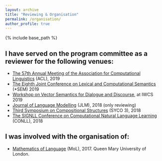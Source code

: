 ```yaml
---
layout: archive
title: "Reviewing & Organisation"
permalink: /organisation/
author_profile: true
---
```


{% include base_path %}

I have served on the program committee as a reviewer for the following venues:
------

<ul>
  <li><a href="http://www.acl2019.org">The 57th Annual Meeting of the Association for Computational Linguistics</a> (ACL), 2019</li>
  <li><a href="https://starsem.org/2019/">The Eighth Joint Conference on Lexical and Computational Semantics</a> (*SEM) 2019</li>
  <li><a href="https://sites.google.com/site/dialoguevector/">Workshop on Vector Semantics for Dialogue and Discourse</a>, at IWCS 2019 </li>
  <li><a href="http://jlm.ipipan.waw.pl">Journal of Language Modelling</a> (JLM), 2018 (only reviewing)</li>
  <li><a href="http://events.cs.bham.ac.uk/syco/3/">Third Symposium on Compositional Structures</a> (SYCO 3), 2018</li>
  <li><a href="https://www.conll.org/2018">The SIGNLL Conference on Computational Natural Language Learning</a> (CONLL), 2018</li>
</ul>

I was involved with the organisation of:
------

<ul>
  <li><a href="http://www.molweb.org/mol/mol2017/">Mathematics of Language</a> (MoL), 2017. Queen Mary University of London.</li>
</ul>
